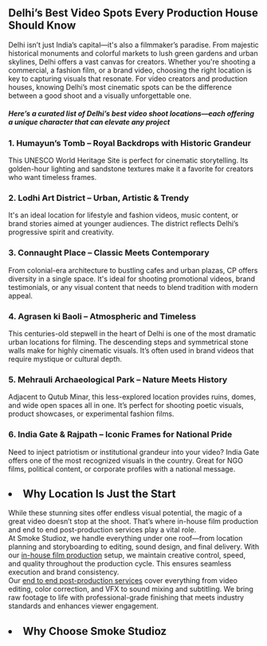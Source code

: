 <h2>Delhi’s Best Video Spots Every Production House Should Know</h2>
Delhi isn’t just India’s capital—it's also a filmmaker’s paradise. From majestic historical monuments and colorful markets to lush green gardens and urban skylines, Delhi offers a vast canvas for creators. Whether you're shooting a commercial, a fashion film, or a brand video, choosing the right location is key to capturing visuals that resonate. For video creators and production houses, knowing Delhi’s most cinematic spots can be the difference between a good shoot and a visually unforgettable one.<br>
<h5>Here’s a curated list of Delhi’s best video shoot locations—each offering a unique character that can elevate any project</h5>
<h3>1. Humayun’s Tomb – Royal Backdrops with Historic Grandeur</h3>
This UNESCO World Heritage Site is perfect for cinematic storytelling. Its golden-hour lighting and sandstone textures make it a favorite for creators who want timeless frames.<br>
<h3>2. Lodhi Art District – Urban, Artistic & Trendy</h3>
It's an ideal location for lifestyle and fashion videos, music content, or brand stories aimed at younger audiences. The district reflects Delhi’s progressive spirit and creativity.<br>
<h3>3. Connaught Place – Classic Meets Contemporary</h3>
From colonial-era architecture to bustling cafes and urban plazas, CP offers diversity in a single space. It's ideal for shooting promotional videos, brand testimonials, or any visual content that needs to blend tradition with modern appeal.<br>
<h3>4. Agrasen ki Baoli – Atmospheric and Timeless</h3>
This centuries-old stepwell in the heart of Delhi is one of the most dramatic urban locations for filming. The descending steps and symmetrical stone walls make for highly cinematic visuals. It’s often used in brand videos that require mystique or cultural depth.<br>
<h3>5. Mehrauli Archaeological Park – Nature Meets History</h3>
Adjacent to Qutub Minar, this less-explored location provides ruins, domes, and wide open spaces all in one. It’s perfect for shooting poetic visuals, product showcases, or experimental fashion films.<br>
<h3>6. India Gate & Rajpath – Iconic Frames for National Pride</h3>
Need to inject patriotism or institutional grandeur into your video? India Gate offers one of the most recognized visuals in the country. Great for NGO films, political content, or corporate profiles with a national message.<br>
<h2><li>	Why Location Is Just the Start</h2></li>
While these stunning sites offer endless visual potential, the magic of a great video doesn’t stop at the shoot. That’s where in-house film production and end to end post-production services play a vital role.<br>
At Smoke Studioz, we handle everything under one roof—from location planning and storyboarding to editing, sound design, and final delivery. With our <a href="https://www.smokestudioz.com/services" title="in-house film production services" alt"in-house film production services">in-house film production</a> setup, we maintain creative control, speed, and quality throughout the production cycle. This ensures seamless execution and brand consistency.<br>
Our <a href="https://www.smokestudioz.com/services" title="end to end post-production services" alt"end to end post-production services">end to end post-production services</a> cover everything from video editing, color correction, and VFX to sound mixing and subtitling. We bring raw footage to life with professional-grade finishing that meets industry standards and enhances viewer engagement.<br>
<h2><li> Why Choose Smoke Studioz</h2></li>
